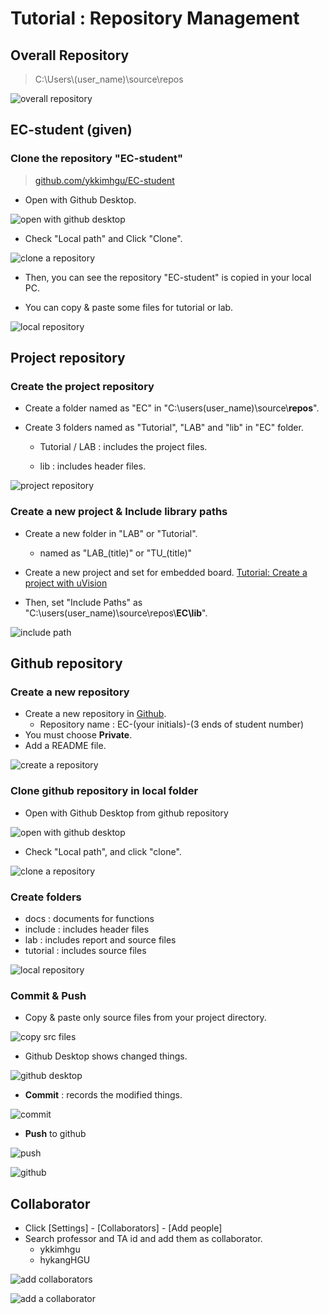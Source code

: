 # Tutorial : Repository Management



## Overall Repository

> C:\Users\\(user_name)\source\repos

![overall repository](https://user-images.githubusercontent.com/91526930/191556057-65dca8d4-1ed8-465f-be78-dad817e5d10f.png)





## EC-student (given)

### Clone the repository "EC-student"

> [github.com/ykkimhgu/EC-student](https://github.com/ykkimhgu/EC-student)

- Open with Github Desktop.

![open with github desktop](https://user-images.githubusercontent.com/91526930/191557234-4d78a0b4-6caf-4a75-9de2-14453dc80d04.png)



- Check "Local path" and Click "Clone".

![clone a repository](https://user-images.githubusercontent.com/91526930/191557650-3c358004-3040-433f-b393-62e7af8cf8ce.png)



- Then, you can see the repository "EC-student" is copied in your local PC.

- You can copy & paste some files for tutorial or lab.

![local repository](https://user-images.githubusercontent.com/91526930/191560757-d2575d84-97f1-49e0-b7d7-49909913fc0f.png)



## Project repository

### Create the project repository

- Create a folder named as "EC" in "C:\users\(user_name)\source\\**repos**\".

- Create 3 folders named as "Tutorial", "LAB" and "lib" in "EC" folder.

  - Tutorial / LAB : includes the project files.

  - lib : includes header files.

![project repository](https://user-images.githubusercontent.com/91526930/191545719-22cd8352-764b-4ec5-ba44-1f001e28e89b.png)

### Create a new project & Include library paths

- Create a new folder in "LAB" or  "Tutorial".
  - named as "LAB\_(title)" or "TU\_(title)"

- Create a new project and set for embedded board. [Tutorial: Create a project with uVision](https://ykkim.gitbook.io/ec/course/tutorial/mdk-uvision/create-a-project-with-uvision)
- Then, set "Include Paths" as "C:\users\(user_name)\source\repos\\**EC\lib**".

![include path](https://user-images.githubusercontent.com/91526930/191547513-cd560068-4d3b-4294-97a8-729898d1c6d6.png)





## Github repository 

### Create a new repository

- Create a new repository in [Github](www.github.com).
  - Repository name : EC-(your initials)-(3 ends of student number)
- You must choose **Private**.
- Add a README file.

![create a repository](https://user-images.githubusercontent.com/91526930/191548704-cf0feaa9-09ea-4e3a-a4d8-e4f9586699c4.png)



### Clone github repository in local folder

- Open with Github Desktop from github repository

![open with github desktop](https://user-images.githubusercontent.com/91526930/191561482-6196cbea-0aae-4462-a982-f583f169e24a.png)

- Check "Local path", and click "clone".

![clone a repository](https://user-images.githubusercontent.com/91526930/191552158-3a893f73-ba20-48d4-a237-aca4465706b1.png)



### Create folders

- docs : documents for functions
- include : includes header files
- lab : includes report and source files
- tutorial : includes source files

![local repository](https://user-images.githubusercontent.com/91526930/191554413-5ac21137-b68f-4792-8b42-e2ef27aec442.png)



### Commit & Push

- Copy & paste only source files from your project directory.

![copy src files](https://user-images.githubusercontent.com/91526930/191562662-0cf216f2-dc2e-4d55-8506-f8800d613b1f.png)

- Github Desktop shows changed things.

![github desktop](https://user-images.githubusercontent.com/91526930/191564347-80c028a6-c4f4-4b77-8ef0-bc4f9acd5904.png)



- **Commit** : records the modified things.

![commit](https://user-images.githubusercontent.com/91526930/191563571-29cd4122-d2f8-4559-8dca-e4080b7521d6.png)



- **Push** to github

![push](https://user-images.githubusercontent.com/91526930/191565111-0ab1454e-63bf-430e-ac82-85e5e5cbeda6.png)



![github](https://user-images.githubusercontent.com/91526930/191565626-489af687-d429-4bd8-9849-2b439fe60f80.png)



## Collaborator

- Click [Settings] - [Collaborators] - [Add people]
- Search professor and TA id and add them as collaborator.
  - ykkimhgu
  - hykangHGU

![add collaborators](https://user-images.githubusercontent.com/91526930/191632075-90f7d8d2-422b-4bdb-bf9e-19c624bb88b9.png)

![add a collaborator](https://user-images.githubusercontent.com/91526930/191632610-e2cb1c52-1602-4b7d-a67d-b20f98d291df.png)